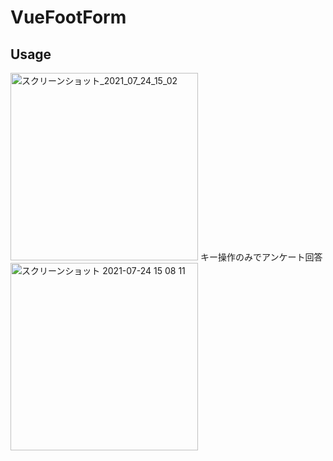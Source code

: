 # VueFootForm

## Usage
<img width="300" alt="スクリーンショット_2021_07_24_15_02" src="https://user-images.githubusercontent.com/24198251/126859236-ecddd239-712e-4206-b325-d08d7b210846.png">
キー操作のみでアンケート回答
<img width="300" alt="スクリーンショット 2021-07-24 15 08 11" src="https://user-images.githubusercontent.com/24198251/126859266-85ecd614-ef39-4853-b581-6cb033ad3f0f.png">
